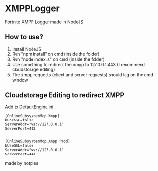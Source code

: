 # XMPPLogger
 Fortnite XMPP Logger made in NodeJS
 
 ## How to use?
1) Install [NodeJS](https://nodejs.org/en/)
2) Run "npm install" on cmd (inside the folder)
3) Run "node index.js" on cmd (inside the folder)
4) Use something to redirect the xmpp to 127.0.0.1:443 (I recommend cloudstorage editing)
5) The xmpp requests (client and server requests) should log on the cmd window

## Cloudstorage Editing to redirect XMPP
Add to DefaultEngine.ini
```
[OnlineSubsystemMcp.Xmpp]
bUseSSL=false
ServerAddr="ws://127.0.0.1"
ServerPort=443


[OnlineSubsystemMcp.Xmpp Prod]
bUseSSL=false
ServerAddr="ws://127.0.0.1"
ServerPort=443
```

made by notpies
